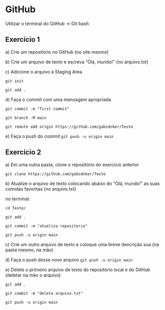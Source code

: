 # GitHub

Utilizar o terminal do GitHub -> Git bash

## Exercício 1

a) Crie um repositório no GitHub (no site mesmo)

b) Crie um arquivo de texto e escreva “Olá, mundo!” (no arquivo.txt)

c) Adicione o arquivo à Staging Area 

``git init``

``git add .``

d) Faça o commit com uma mensagem apropriada

``git commit -m "first commit"``

``git branch -M main``

``git remote add origin https://github.com/gabsdnker/Teste``

e) Faça o push do commit
``git push -u origin main``

## Exercício 2

a) Em uma outra pasta, clone o repositório do exercício anterior 

``git clone https://github.com/gabsdnker/Teste``

b) Atualize o arquivo de texto colocando abaixo do “Olá, mundo!” as suas 
comidas favoritas (no arquivo.txt) 

no terminal: 

``cd Teste/``

``git add .``

``git commit -m "atualiza repositorio"``

``git push -u origin main`` 

c) Crie um outro arquivo de texto e coloque uma breve descrição sua (na pasta mesmo, na mão)

d) Faça o push desse novo arquivo
``git push -u origin main``

e) Delete o primeiro arquivo de texto do repositório local e do GitHub (deletar na mão o arquivo)

``git add .``

``git commit -m "deleta arquivo.txt"``

``git push -u origin main``
